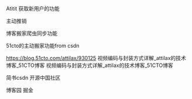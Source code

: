 Atitit 获取新用户的功能 

主动推销

博客搬家爬虫同步功能

51cto的主动搬家功能from csdn


https://blog.51cto.com/attilax/930125
视频编码与封装方式详解_attilax的技术博客_51CTO博客
视频编码与封装方式详解_attilax的技术博客_51CTO博客

简书csdn  开源中国社区

博客园
掘金

